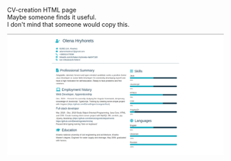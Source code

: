 CV-creation HTML page<br>
Maybe someone finds it useful.<br>
I don't mind that someone would copy this.<br>

![alt text](https://github.com/ElenaGrigorets/CV-creating/blob/master/cv/cv_img.png?raw=true)
